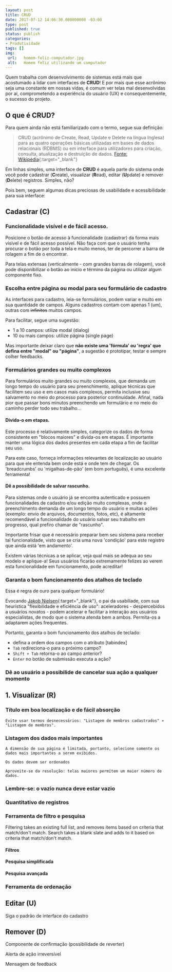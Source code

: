 ```yaml
---
layout: post
title: CRUD
date: 2017-07-12 14:06:30.000000000 -03:00
type: post
published: true
status: publish
categories:
- Produtividade
tags: []
img:
 url:	homem-feliz-computador.jpg
 alt:	Homem feliz utilizando um computador
---
```



Quem trabalha com desenvolvimento de sistemas está mais que acostumado a lidar com interfaces de **CRUD**! E por mais que esse acrônimo seja uma constante em nossas vidas, é comum ver telas mal desenvolvidas por aí, comprometendo a experiência do usuário (UX) e consequentemente, o sucesso do projeto.

## O que é CRUD?

Para quem ainda não está familiarizado com o termo, segue sua definição:

> CRUD (acrônimo de Create, Read, Update e Delete na língua Inglesa) para as quatro operações básicas utilizadas em bases de dados relacionais (RDBMS) ou em interface para utilizadores para criação, consulta, atualização e destruição de dados. [Fonte: Wikipédia][1]{:target="_blank"}

Em linhas simples, uma interface de **CRUD** é aquela parte do sistema onde você pode cadastrar (**C**reate), visualizar (**R**ead), editar (**U**pdate) e remover (**D**elete) registros. Simples, não?

Pois bem, seguem algumas dicas preciosas de usabilidade e acessibilidade para sua interface:

## Cadastrar (C)

### Funcionalidade visível e de fácil acesso.

Posicione o botão de acesso à funcionalidade (cadastrar) da forma mais visível e de fácil acesso possível. Não faça com que o usuário tenha procurar o botão por toda a tela e muito menos, ter de percorrer a barra de rolagem a fim de o encontrar.

Para telas extensas (verticalmente - com grandes barras de rolagem), você pode disponibilizar o botão ao início e término da página ou utilizar algum componente fixo.

### Escolha entre página ou modal para seu formulário de cadastro

As interfaces para cadastro, leia-se formulários, podem variar e muito em sua quantidade de campos. Alguns cadastros contam com apenas 1 (um), outras com ~~infinitos~~ muitos campos.

Para facilitar, segue uma sugestão:

* 1 a 10 campos: utilize modal (dialog)
* 10 ou mais campos: utilize página (single page)

Mas importante deixar claro que **não existe uma 'fórmula' ou 'regra' que defina entre "modal" ou "página"**, a sugestão é prototipar, testar e sempre colher feedbacks.

### Formulários grandes ou muito complexos

Para formulários muito grandes ou muito complexos, que demanda um longo tempo do usuário para seu preenchimento, aplique técnicas que facilitem seu uso e em casos mais complexos, permita inclusive seu salvamento no meio do processo para posterior continuidade. Afinal, nada pior que passar bons minutos preenchendo um formulário e no meio do caminho perder todo seu trabalho...

#### Divida-o em etapas.

Este processo é relativamente simples, categorize os dados de forma consistente em "blocos maiores" e divida-os em etapas. É importante manter uma lógica dos dados presentes em cada etapa a fim de facilitar seu uso.

Para este caso, forneça informações relevantes de localização ao usuário para que ele entenda bem onde está e onde tem de chegar. Os 'breadcrumbs' ou 'migalhas-de-pão' (em bom português), é uma excelente ferramenta!

#### Dê a possibilidade de salvar rascunho.

Para sistemas onde o usuário já se encontra autenticado e possuem funcionalidades de cadastro e/ou edição muito complexas, onde o preenchimento demanda de um longo tempo do usuário e muitas ações (exemplo: envio de arquivos, documentos, fotos, etc), é altamente recomendável a funcionalidade do usuário salvar seu trabalho em progresso, qual prefiro chamar de "rascunho".

Importante frisar que é necessário preparar bem seu sistema para receber tal funcionalidade, visto que se cria uma nova 'condição' para este registro que ainda está 'em andamento'.

Existem várias técnicas a se aplicar, veja qual mais se adequa ao seu modelo e aplique-a! Seus usuários ficarão extremamente felizes ao verem esta funcionalidade em funcionamento, pode acreditar!

### Garanta o bom funcionamento dos atalhos de teclado

Essa é regra de ouro para qualquer formulário!

Evocando [Jakob Nielsen][2]{:target="_blank"}, o pai da usabiliade, com sua heurística "flexibilidade e eficiência de uso": aceleradores - despercebidos a usuários novatos - podem acelerar e facilitar a interação aos usuários especialistas, de modo que o sistema atenda bem a ambos. Permita-os a adaptarem ações frequentes.

Portanto, garanta o bom funcionamento dos atalhos de teclado:

* defina a ordem dos campos com o atributo [tabindex]
* <code>Tab</code> redireciona-o para o próximo campo?
* <code>Shift + Tab</code> retorna-o ao campo anterior?
* <code>Enter</code> no botão de submissão executa a ação?

### Dê ao usuário a possibilide de cancelar sua ação a qualquer momento

## 1. Visualizar (R)

### Título em boa localização e de fácil absorção

	Evite usar termos desnecessários: "Listagem de membros cadastrados" » "Listagem de membros".

### Listagem dos dados mais importantes

	A dimensão de sua página é limitada, portanto, selecione somente os dados mais importantes a serem exibidos.

	Os dados devem ser ordenados 

	Aproveite-se da resolução: telas maiores permitem um maior número de dados.

### Lembre-se: o vazio nunca deve estar vazio

### Quantitativo de registros

### Ferramenta de filtro e pesquisa

Filtering takes an existing full list, and removes items based on criteria that match/don't match.
Search takes a blank slate and adds to it based on criteria that match/don't match.

#### Filtros
#### Pesquisa simplificada
#### Pesquisa avançada

### Ferramenta de ordenação

## Editar (U)

Siga o padrão de interface do cadastro

## Remover (D)

Componente de confirmação (possibilidade de reverter)

Alerta de ação irreversível

Mensagem de feedback

[1]: https://pt.wikipedia.org/wiki/CRUD
[2]: https://www.nngroup.com/people/jakob-nielsen/